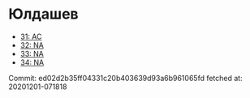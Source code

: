 # Юлдашев
- [31: AC](31.md)
- [32: NA](32.md)
- [33: NA](33.md)
- [34: NA](34.md)

Commit: ed02d2b35ff04331c20b403639d93a6b961065fd
 fetched at: 20201201-071818
